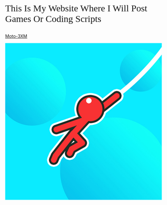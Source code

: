 <head>
  <!--link rel="shortcut icon" type="image/x-icon" href="./favicon.ico"-->
  <link rel="shortcut icon" type="image/png" href="faviconbc.png"/>
  <link rel="stylesheet" href="style.css" />
  <!--link href="/Orbitron-VariableFont_wght.ttf" rel="stylesheet" type="text/css" /-->
</head>
<body>
  <p style="font-family:orbitron;font-size:30px">This Is My Website Where I Will Post Games Or Coding Scripts</p>
</body>

[Moto-3XM](https://purepro4561.github.io/Moto-3XM/)

<a href="https://purepro4561.github.io/stickman-hook/">
  <img src="logo.png" alt="Logo" />
</a>
